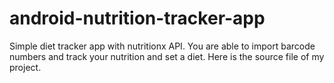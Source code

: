 # android-nutrition-tracker-app
Simple diet tracker app with nutritionx API. You are able to import barcode numbers and track your nutrition and set a diet.
Here is the source file of my project.
